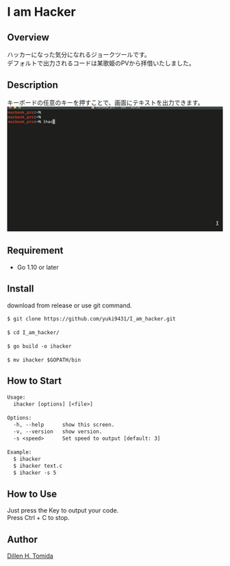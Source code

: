 I am Hacker
====
## Overview
ハッカーになった気分になれるジョークツールです。  
デフォルトで出力されるコードは某歌姫のPVから拝借いたしました。

## Description
キーボードの任意のキーを押すことで、画面にテキストを出力できます。
![Demo](https://github.com/yuki9431/Demo/blob/master/ihacker/ihacker_demo.gif?raw=true)

## Requirement
- Go 1.10 or later

## Install
download from release or use git command.

```bash:#
$ git clone https://github.com/yuki9431/I_am_hacker.git

$ cd I_am_hacker/

$ go build -o ihacker

$ mv ihacker $GOPATH/bin
```

## How to Start
```
Usage:
  ihacker [options] [<file>]

Options:
  -h, --help      show this screen.
  -v, --version   show version.
  -s <speed>      Set speed to output [default: 3]

Example:
  $ ihacker 
  $ ihacker text.c
  $ ihacker -s 5
```

## How to Use
Just press the Key to output your code.  
Press Ctrl + C to stop.


## Author
[Dillen H. Tomida](https://twitter.com/t0mihir0)
